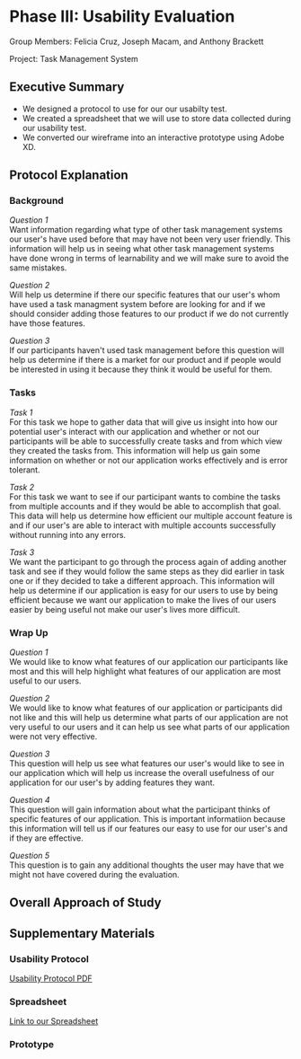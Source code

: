 # Phase III: Usability Evaluation

Group Members: Felicia Cruz, Joseph Macam, and Anthony Brackett

Project: Task Management System

## Executive Summary

* We designed a protocol to use for our our usabilty test.
* We created a spreadsheet that we will use to store data collected during our usability test.
* We converted our wireframe into an interactive prototype using Adobe XD.

## Protocol Explanation

### Background

*Question 1* <br/>
Want information regarding what type of other task management systems our user's have used before that may have not been very user friendly. This information will help us in seeing what other task management systems have done wrong in terms of learnability and we will make sure to avoid the same mistakes.

*Question 2* <br/>
Will help us determine if there our specific features that our user's whom have used a task managment system before are looking for and if we should consider adding those features to our product if we do not currently have those features.

*Question 3* <br/>
If our participants haven't used task management before this question will help us determine if there is a market for our product and if people would be interested in using it because they think it would be useful for them.


### Tasks

*Task 1* <br/>
For this task we hope to gather data that will give us insight into how our potential user's interact with our application and whether or not our participants will be able to successfully create tasks and from which view they created the tasks from. This information will help us gain some information on whether or not our application works effectively and is error tolerant.

*Task 2* <br/>
For this task we want to see if our participant wants to combine the tasks from multiple accounts and if they would be able to accomplish that goal. This data will help us determine how efficient our multiple account feature is and if our user's are able to interact with multiple accounts successfully without running into any errors. 

*Task 3* <br/>
We want the participant to go through the process again of adding another task and see if they would follow the same steps as they did earlier in task one or if they decided to take a different approach. This information will help us determine if our application is easy for our users to use by being efficient because we want our application to make the lives of our users easier by being useful not make our user's lives more difficult.

### Wrap Up

*Question 1* <br/>
We would like to know what features of our application our participants like most and this will help highlight what features of our application are most useful to our users.

*Question 2* <br/>
We would like to know what features of our application or participants did not like and this will help us determine what parts of our application are not very useful to our users and it can help us see what parts of our application were not very effective.

*Question 3* <br/>
This question will help us see what features our user's would like to see in our application which will help us increase the overall usefulness of our application for our user's by adding features they want.

*Question 4* <br/>
This question will gain information about what the participant thinks of specific features of our application. This is important informatiion because this information will tell us if our features our easy to use for our user's and if they are effective.

*Question 5* <br/>
This question is to gain any additional thoughts the user may have that we might not have covered during the evaluation.

## Overall Approach of Study




## Supplementary Materials

### Usability Protocol
[Usability Protocol PDF](<./Usability Test Protocol_ Task Masters.pdf>)

### Spreadsheet
[Link to our Spreadsheet](https://docs.google.com/spreadsheets/d/1qmN8ZJPnkbqCGjyDKQCvIJ0V3jugID-rqRJrAHkMX2w/edit?usp=sharing)

### Prototype



